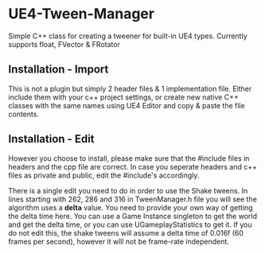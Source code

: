 # UE4-Tween-Manager
Simple C++ class for creating a tweener for built-in UE4 types. Currently supports float, FVector &amp; FRotator

## Installation - Import

This is not a plugin but simply 2 header files & 1 implementation file. Either include them with your c++ project settings, or create new native C++ classes with the same names using UE4 Editor and copy & paste the file contents.

## Installation - Edit

However you choose to install, please make sure that the #include files in headers and the cpp file are correct. In case you seperate headers and c++ files as private and public, edit the #include's accordingly.

There is a single edit you need to do in order to use the Shake tweens. In lines starting with 262, 286 and 316 in TweenManager.h file you will see the algorithm uses a **delta** value. You need to provide your own way of getting the delta time here. You can use a Game Instance singleton to get the world and get the delta time, or you can use UGameplayStatistics to get it. If you do not edit this, the shake tweens will assume a delta time of 0.016f (60 frames per second), however it wlll not be frame-rate independent.
